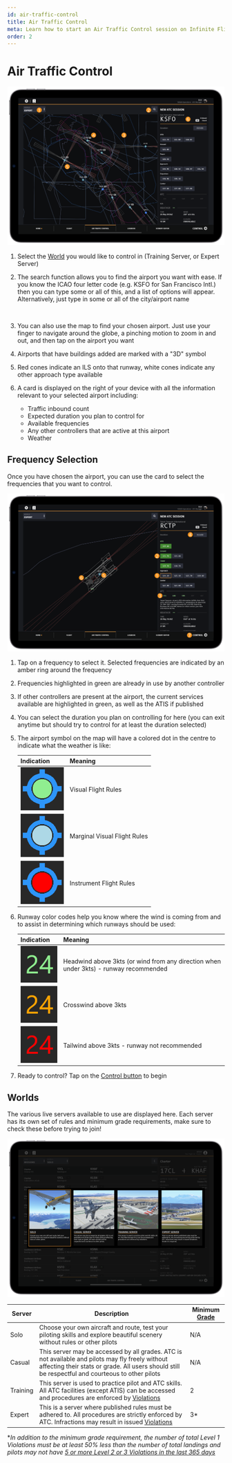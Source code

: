 ```yaml
---
id: air-traffic-control
title: Air Traffic Control
meta: Learn how to start an Air Traffic Control session on Infinite Flight.
order: 2
---
```


# Air Traffic Control



![ATC Page](_images/manual/frames/air-traffic-control-page-232.png)



1. Select the [World](/guide/getting-started-guide/home-user-interface/air-traffic-control#world) you would like to control in (Training Server, or Expert Server)

      

2. The search function allows you to find the airport you want with ease. If you know the ICAO four letter code (e.g. KSFO for San Francisco Intl.) then you can type some or all of this, and a list of options will appear. Alternatively, just type in some or all of the city/airport name

   ​    

3. You can also use the map to find your chosen airport. Just use your finger to navigate around the globe, a pinching motion to zoom in and out, and then tap on the airport you want

     

4. Airports that have buildings added are marked with a "3D" symbol

   

5. Red cones indicate an ILS onto that runway, white cones indicate any other approach type available

    

6. A card is displayed on the right of your device with all the information relevant to your selected airport including:

   - Traffic inbound count
   - Expected duration you plan to control for
   - Available frequencies
   - Any other controllers that are active at this airport
   - Weather

   

## Frequency Selection

Once you have chosen the airport, you can use the card to select the frequencies that you want to control.



![Frequency Selection](_images/manual/frames/frequency-selection-232.png)



1. Tap on a frequency to select it. Selected frequencies are indicated by an amber ring around the frequency

    

2. Frequencies highlighted in green are already in use by another controller

    

3. If other controllers are present at the airport, the current services available are highlighted in green, as well as the ATIS if published

    

4. You can select the duration you plan on controlling for here (you can exit anytime but should try to control for at least the duration selected)

    

5. The airport symbol on the map will have a colored dot in the centre to indicate what the weather is like:

   | Indication                                  | Meaning                      |
   | ------------------------------------------- | ---------------------------- |
   | ![](_images/manual/tables/weather-vfr.png)  | Visual Flight Rules          |
   | ![](_images/manual/tables/weather-mvfr.png) | Marginal Visual Flight Rules |
   | ![](_images/manual/tables/weather-ifr.png)  | Instrument Flight Rules      |

   

7. Runway color codes help you know where the wind is coming from and to assist in determining which runways should be used:

   | Indication                                    | Meaning                                                      |
   | --------------------------------------------- | ------------------------------------------------------------ |
   | ![](_images/manual/tables/weather-green.png)  | Headwind above 3kts (or wind from any direction when under 3kts) - runway recommended |
   | ![](_images/manual/tables/weather-orange.png) | Crosswind above 3kts                                         |
   | ![](_images/manual/tables/weather-red.png)    | Tailwind above 3kts - runway not recommended                 |

   

8. Ready to control? Tap on the [Control button](/guide/getting-started-guide/atc-user-interface/ground-tower-radar) to begin

   


## Worlds

The various live servers available to use are displayed here. Each server has its own set of rules and minimum grade requirements, make sure to check these before trying to join!



![Worlds](_images/manual/frames/worlds-232.png)



| Server   | Description                                                  | Minimum [Grade](/guide/getting-started-guide/home-user-interface/user-profile#the-grade-table) |
| -------- | ------------------------------------------------------------ | ------------------------------------------------------------ |
| Solo     | Choose your own aircraft and route, test your piloting skills and explore beautiful scenery without rules or other pilots | N/A                                                          |
| Casual   | This server may be accessed by all grades. ATC is not available and pilots may fly freely without affecting their stats or grade. All users should still be respectful and courteous to other pilots | N/A                                                          |
| Training | This server is used to practice pilot and ATC skills. All ATC facilities (except ATIS) can be accessed and procedures are enforced by [Violations](/guide/getting-started-guide/pilot-user-interface/violations#violations) | 2                                                            |
| Expert   | This is a server where published rules must be adhered to. All procedures are strictly enforced by ATC. Infractions may result in issued [Violations](/guide/getting-started-guide/pilot-user-interface/violations#violations) | 3*                                                           |

**In addition to the minimum grade requirement, the number of total Level 1 Violations must be at least 50% less than the number of total landings and pilots may not have [5 or more Level 2 or 3 Violations in the last 365 days](/guide/getting-started-guide/pilot-user-interface/violations#what-happens-if-i-get-a-violation%3F)*
